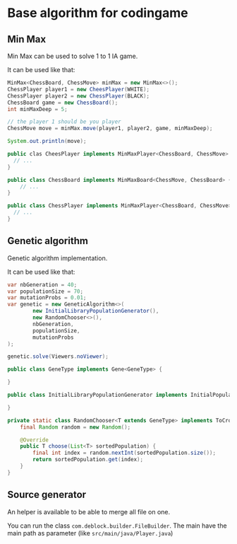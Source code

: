 # Base algorithm for codingame

## Min Max

Min Max can be used to solve 1 to 1 IA game.

It can be used like that: 
```java
MinMax<ChessBoard, ChessMove> minMax = new MinMax<>();
ChessPlayer player1 = new CheesPlayer(WHITE);
ChessPlayer player2 = new ChessPlayer(BLACK);
ChessBoard game = new ChessBoard();
int minMaxDeep = 5;

// the player 1 should be you player
ChessMove move = minMax.move(player1, player2, game, minMaxDeep);

System.out.println(move);

public clas CheesPlayer implements MinMaxPlayer<ChessBoard, ChessMove> {
  // ...
}

public class ChessBoard implements MinMaxBoard<ChessMove, ChessBoard> {
    // ...
}

public class ChessPlayer implements MinMaxPlayer<ChessBoard, ChessMove> {
  // ...
}   


```

## Genetic algorithm

Genetic algorithm implementation.

It can be used like that: 

```java 
var nbGeneration = 40;
var populationSize = 70;
var mutationProbs = 0.01;
var genetic = new GeneticAlgorithm<>(
        new InitialLibraryPopulationGenerator(),
        new RandomChooser<>(),
        nbGeneration,
        populationSize,
        mutationProbs
);

genetic.solve(Viewers.noViewer);

public class GeneType implements Gene<GeneType> {

}

public class InitialLibraryPopulationGenerator implements InitialPopulationGenerator<GeneType> {

}

private static class RandomChooser<T extends GeneType> implements ToCrossChooser<T> {
    final Random random = new Random();

    @Override
    public T choose(List<T> sortedPopulation) {
        final int index = random.nextInt(sortedPopulation.size());
        return sortedPopulation.get(index);
    }
}

```

## Source generator

An helper is available to be able to merge all file on one.

You can run the class `com.deblock.builder.FileBuilder`. 
The main have the main path as parameter (like `src/main/java/Player.java`)